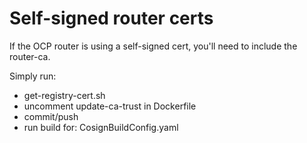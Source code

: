 # Self-signed router certs
If the OCP router is using a self-signed cert, you'll need to include the router-ca.

Simply run:
- get-registry-cert.sh
- uncomment update-ca-trust in Dockerfile
- commit/push
- run build for: CosignBuildConfig.yaml